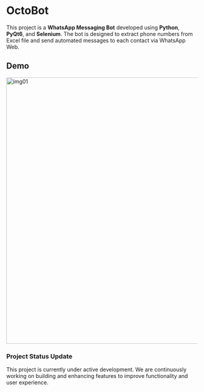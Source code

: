 # OctoBot

This project is a **WhatsApp Messaging Bot** developed using **Python**, **PyQt6**, and **Selenium**. The bot is designed to extract phone numbers from Excel file and send automated messages to each contact via WhatsApp Web.

## Demo
<img width="700" alt="img01" src="https://github.com/user-attachments/assets/13853cfd-46e7-4f25-8fdd-0d2ae40235ed" />

### Project Status Update
This project is currently under active development. We are continuously working on building and enhancing features to improve functionality and user experience.
